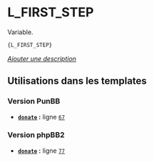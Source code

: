 # L_FIRST_STEP


Variable.

```html
{L_FIRST_STEP}
```

[*Ajouter une description*](https://fa-tvars.appspot.com/var/L_FIRST_STEP)

## Utilisations dans les templates

### Version PunBB
* __[`donate`](../tpl/var/punbb/donate.md#readme) :__ ligne [`67`](../tpl/src/punbb/donate.tpl#L67)

### Version phpBB2
* __[`donate`](../tpl/var/subsilver/donate.md#readme) :__ ligne [`77`](../tpl/src/subsilver/donate.tpl#L77)